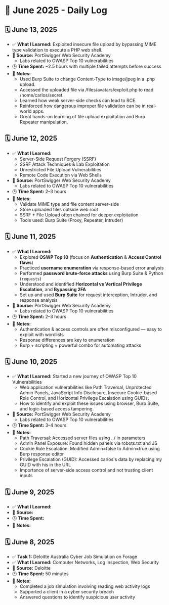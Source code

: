 # 📘 June 2025 - Daily Log

## 🗓️ June 13, 2025
- ✅ **What I Learned:** Exploited insecure file upload by bypassing MIME type validation to execute a PHP web shell.
- 🔗 **Source:** PortSwigger Web Security Academy
     - Labs related to OWASP Top 10 vulnerabilities
- 🕒 **Time Spent:** ~2.5 hours with multiple failed attempts before success
- 📝 **Notes:**
  - Used Burp Suite to change Content-Type to image/jpeg in a .php upload.
  - Accessed the uploaded file via /files/avatars/exploit.php to read /home/carlos/secret.
  - Learned how weak server-side checks can lead to RCE.
  - Reinforced how dangerous improper file validation can be in real-world apps.
  - Great hands-on learning of file upload exploitation and Burp Repeater manipulation.



## 🗓️ June 12, 2025
- ✅ **What I Learned:**
    - Server-Side Request Forgery (SSRF)
    - SSRF Attack Techniques & Lab Exploitation
    - Unrestricted File Upload Vulnerabilities
    - Remote Code Execution via Web Shells
- 🔗 **Source:** PortSwigger Web Security Academy
     - Labs related to OWASP Top 10 vulnerabilities
- 🕒 **Time Spent:** 2–3 hours
- 📝 **Notes:**
    - Validate MIME type and file content server-side
    - Store uploaded files outside web root
    - SSRF + File Upload often chained for deeper exploitation
    - Tools used: Burp Suite (Proxy, Repeater, Intruder)

  
## 🗓️ June 11, 2025
- ✅ **What I Learned:**
  - Explored **OSWP Top 10** (focus on **Authentication** & **Access Control flaws**)
  - Practiced **username enumeration** via response-based error analysis
  - Performed **password brute-force attacks** using Burp Suite & Python (`requests`)
  - Understood and identified **Horizontal vs Vertical Privilege Escalation**, and **Bypassing 2FA**
  - Set up and used **Burp Suite** for request interception, Intruder, and response analysis
- 🔗 **Source:** PortSwigger Web Security Academy
     - Labs related to OWASP Top 10 vulnerabilities
- 🕒 **Time Spent:** 2–3 hours
- 📝 **Notes:**
  - Authentication & access controls are often misconfigured — easy to exploit with wordlists
  - Response differences are key to enumeration
  - Burp + scripting = powerful combo for automating attacks


## 🗓️ June 10, 2025
- ✅ **What I Learned:** Started a new journey of OWASP Top 10 Vulnerabilities
     - Web application vulnerabilities like Path Traversal, Unprotected Admin Panels, JavaScript Info Disclosure, Insecure Cookie-based Role Control, and Horizontal Privilege Escalation using GUIDs.
     - How to identify and exploit these issues using browser, Burp Suite, and logic-based access tampering.
- 🔗 **Source:** PortSwigger Web Security Academy
     - Labs related to OWASP Top 10 vulnerabilities
- 🕒 **Time Spent:** 3–4 hours
- 📝 **Notes:**
     - Path Traversal: Accessed server files using ../ in parameters
     - Admin Panel Exposure: Found hidden panels via robots.txt and JS
     - Cookie Role Escalation: Modified Admin=false to Admin=true using Burp response editor
     - Privilege Escalation (GUID): Accessed carlos's data by replacing my GUID with his in the URL
     - Importance of server-side access control and not trusting client inputs

  
## 🗓️ June 9, 2025
- ✅ **What I Learned:** 
- 🔗 **Source:** 
- 🕒 **Time Spent:** 
- 📝 **Notes:**
 

## 🗓️ June 8, 2025
- ✅ **Task 1:** Deloitte Australia Cyber Job Simulation on Forage
- ✅ **What I Learned:** Computer Networks, Log Inspection, Web Security
- 🔗 **Source:** Deloitte
- 🕒 **Time Spent:** 50 minutes
- 📝 **Notes:**
  - Completed a job simulation involving reading web activity logs
  - Supported a client in a cyber security breach
  - Answered questions to identify suspicious user activity

